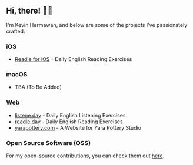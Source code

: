 ## Hi, there! 👋🏼

I'm Kevin Hermawan, and below are some of the projects I've passionately crafted:

### iOS

- [Readle for iOS](https://apps.apple.com/us/app/readle-reading-exercises/id6467619365) - Daily English Reading Exercises

### macOS

- TBA (To Be Added)

### Web

- [listene.day](https://www.listene.day) - Daily English Listening Exercises
- [readle.day](https://www.readle.day) - Daily English Reading Exercises
- [yarapottery.com](https://www.yarapottery.com) - A Website for Yara Pottery Studio

### Open Source Software (OSS)

For my open-source contributions, you can check them out [here](https://github.com/kevinhermawan?tab=repositories).
